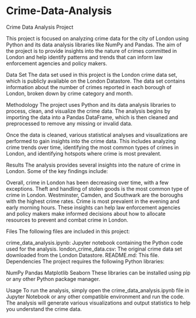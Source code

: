 # Crime-Data-Analysis

Crime Data Analysis Project

This project is focused on analyzing crime data for the city of London using Python and its data analysis libraries like NumPy and Pandas. The aim of the project is to provide insights into the nature of crimes committed in London and help identify patterns and trends that can inform law enforcement agencies and policy makers.

Data Set
The data set used in this project is the London crime data set, which is publicly available on the London Datastore. The data set contains information about the number of crimes reported in each borough of London, broken down by crime category and month.

Methodology
The project uses Python and its data analysis libraries to process, clean, and visualize the crime data. The analysis begins by importing the data into a Pandas DataFrame, which is then cleaned and preprocessed to remove any missing or invalid data.

Once the data is cleaned, various statistical analyses and visualizations are performed to gain insights into the crime data. This includes analyzing crime trends over time, identifying the most common types of crimes in London, and identifying hotspots where crime is most prevalent.

Results
The analysis provides several insights into the nature of crime in London. Some of the key findings include:

Overall, crime in London has been decreasing over time, with a few exceptions.
Theft and handling of stolen goods is the most common type of crime in London.
Westminster, Camden, and Southwark are the boroughs with the highest crime rates.
Crime is most prevalent in the evening and early morning hours.
These insights can help law enforcement agencies and policy makers make informed decisions about how to allocate resources to prevent and combat crime in London.

Files
The following files are included in this project:

crime_data_analysis.ipynb: Jupyter notebook containing the Python code used for the analysis.
london_crime_data.csv: The original crime data set downloaded from the London Datastore.
README.md: This file.
Dependencies
The project requires the following Python libraries:

NumPy
Pandas
Matplotlib
Seaborn
These libraries can be installed using pip or any other Python package manager.

Usage
To run the analysis, simply open the crime_data_analysis.ipynb file in Jupyter Notebook or any other compatible environment and run the code. The analysis will generate various visualizations and output statistics to help you understand the crime data.
